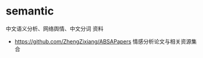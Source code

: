 semantic
========

中文语义分析、网络舆情、中文分词 资料



- https://github.com/ZhengZixiang/ABSAPapers 情感分析论文与相关资源集合
